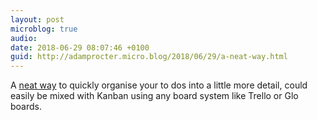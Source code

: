 ```yaml
---
layout: post
microblog: true
audio: 
date: 2018-06-29 08:07:46 +0100
guid: http://adamprocter.micro.blog/2018/06/29/a-neat-way.html
---
```

A [neat way](http://dctr.pro/27q) to quickly organise your to dos into a little more detail, could easily be mixed with Kanban using any board system like Trello or Glo boards. 
